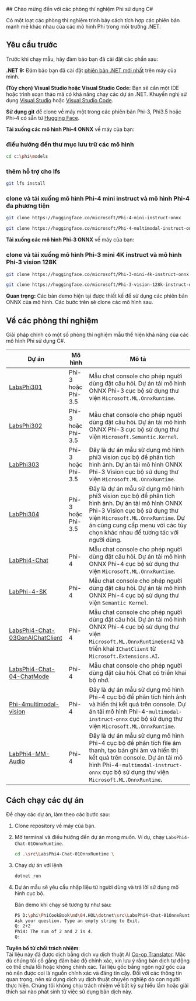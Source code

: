 <!--
CO_OP_TRANSLATOR_METADATA:
{
  "original_hash": "903c509a6d0d1ecce00b849d7f753bdd",
  "translation_date": "2025-07-17T10:39:15+00:00",
  "source_file": "md/04.HOL/dotnet/readme.md",
  "language_code": "vi"
}
-->
﻿## Chào mừng đến với các phòng thí nghiệm Phi sử dụng C#

Có một loạt các phòng thí nghiệm trình bày cách tích hợp các phiên bản mạnh mẽ khác nhau của các mô hình Phi trong môi trường .NET.

## Yêu cầu trước

Trước khi chạy mẫu, hãy đảm bảo bạn đã cài đặt các phần sau:

**.NET 9:** Đảm bảo bạn đã cài đặt [phiên bản .NET mới nhất](https://dotnet.microsoft.com/download/dotnet?WT.mc_id=aiml-137032-kinfeylo) trên máy của mình.

**(Tùy chọn) Visual Studio hoặc Visual Studio Code:** Bạn sẽ cần một IDE hoặc trình soạn thảo mã có khả năng chạy các dự án .NET. Khuyến nghị sử dụng [Visual Studio](https://visualstudio.microsoft.com?WT.mc_id=aiml-137032-kinfeylo) hoặc [Visual Studio Code](https://code.visualstudio.com?WT.mc_id=aiml-137032-kinfeylo).

**Sử dụng git** để clone về máy một trong các phiên bản Phi-3, Phi3.5 hoặc Phi-4 có sẵn từ [Hugging Face](https://huggingface.co/collections/lokinfey/phi-4-family-679c6f234061a1ab60f5547c).

**Tải xuống các mô hình Phi-4 ONNX** về máy của bạn:

### điều hướng đến thư mục lưu trữ các mô hình

```bash
cd c:\phi\models
```

### thêm hỗ trợ cho lfs

```bash
git lfs install 
```

### clone và tải xuống mô hình Phi-4 mini instruct và mô hình Phi-4 đa phương tiện

```bash
git clone https://huggingface.co/microsoft/Phi-4-mini-instruct-onnx

git clone https://huggingface.co/microsoft/Phi-4-multimodal-instruct-onnx
```

**Tải xuống các mô hình Phi-3 ONNX** về máy của bạn:

### clone và tải xuống mô hình Phi-3 mini 4K instruct và mô hình Phi-3 vision 128K

```bash
git clone https://huggingface.co/microsoft/Phi-3-mini-4k-instruct-onnx

git clone https://huggingface.co/microsoft/Phi-3-vision-128k-instruct-onnx-cpu
```

**Quan trọng:** Các bản demo hiện tại được thiết kế để sử dụng các phiên bản ONNX của mô hình. Các bước trên sẽ clone các mô hình sau.

## Về các phòng thí nghiệm

Giải pháp chính có một số phòng thí nghiệm mẫu thể hiện khả năng của các mô hình Phi sử dụng C#.

| Dự án | Mô hình | Mô tả |
| ------------ | -----------| ----------- |
| [LabsPhi301](../../../../../md/04.HOL/dotnet/src/LabsPhi301) | Phi-3 hoặc Phi-3.5 | Mẫu chat console cho phép người dùng đặt câu hỏi. Dự án tải mô hình ONNX Phi-3 cục bộ sử dụng thư viện `Microsoft.ML.OnnxRuntime`. |
| [LabsPhi302](../../../../../md/04.HOL/dotnet/src/LabsPhi302) | Phi-3 hoặc Phi-3.5 | Mẫu chat console cho phép người dùng đặt câu hỏi. Dự án tải mô hình ONNX Phi-3 cục bộ sử dụng thư viện `Microsoft.Semantic.Kernel`. |
| [LabPhi303](../../../../../md/04.HOL/dotnet/src/LabsPhi303) | Phi-3 hoặc Phi-3.5 | Đây là dự án mẫu sử dụng mô hình phi3 vision cục bộ để phân tích hình ảnh. Dự án tải mô hình ONNX Phi-3 Vision cục bộ sử dụng thư viện `Microsoft.ML.OnnxRuntime`. |
| [LabPhi304](../../../../../md/04.HOL/dotnet/src/LabsPhi304) | Phi-3 hoặc Phi-3.5 | Đây là dự án mẫu sử dụng mô hình phi3 vision cục bộ để phân tích hình ảnh. Dự án tải mô hình ONNX Phi-3 Vision cục bộ sử dụng thư viện `Microsoft.ML.OnnxRuntime`. Dự án cũng cung cấp menu với các tùy chọn khác nhau để tương tác với người dùng. | 
| [LabPhi4-Chat](../../../../../md/04.HOL/dotnet/src/LabsPhi4-Chat-01OnnxRuntime) | Phi-4 | Mẫu chat console cho phép người dùng đặt câu hỏi. Dự án tải mô hình ONNX Phi-4 cục bộ sử dụng thư viện `Microsoft.ML.OnnxRuntime`. |
| [LabPhi-4-SK](../../../../../md/04.HOL/dotnet/src/LabsPhi4-Chat-02SK) | Phi-4 | Mẫu chat console cho phép người dùng đặt câu hỏi. Dự án tải mô hình ONNX Phi-4 cục bộ sử dụng thư viện `Semantic Kernel`. |
| [LabsPhi4-Chat-03GenAIChatClient](../../../../../md/04.HOL/dotnet/src/LabsPhi4-Chat-03GenAIChatClient) | Phi-4 | Mẫu chat console cho phép người dùng đặt câu hỏi. Dự án tải mô hình ONNX Phi-4 cục bộ sử dụng thư viện `Microsoft.ML.OnnxRuntimeGenAI` và triển khai `IChatClient` từ `Microsoft.Extensions.AI`. |
| [LabsPhi4-Chat-04-ChatMode](../../../../../md/04.HOL/dotnet/src/LabsPhi4-Chat-04-ChatMode) | Phi-4 | Mẫu chat console cho phép người dùng đặt câu hỏi. Chat có triển khai bộ nhớ. |
| [Phi-4multimodal-vision](../../../../../md/04.HOL/dotnet/src/LabsPhi4-MultiModal-01Images) | Phi-4 | Đây là dự án mẫu sử dụng mô hình Phi-4 cục bộ để phân tích hình ảnh và hiển thị kết quả trên console. Dự án tải mô hình Phi-4-`multimodal-instruct-onnx` cục bộ sử dụng thư viện `Microsoft.ML.OnnxRuntime`. |
| [LabPhi4-MM-Audio](../../../../../md/04.HOL/dotnet/src/LabsPhi4-MultiModal-02Audio) | Phi-4 | Đây là dự án mẫu sử dụng mô hình Phi-4 cục bộ để phân tích file âm thanh, tạo bản ghi âm và hiển thị kết quả trên console. Dự án tải mô hình Phi-4-`multimodal-instruct-onnx` cục bộ sử dụng thư viện `Microsoft.ML.OnnxRuntime`. |

## Cách chạy các dự án

Để chạy các dự án, làm theo các bước sau:

1. Clone repository về máy của bạn.

1. Mở terminal và điều hướng đến dự án mong muốn. Ví dụ, chạy `LabsPhi4-Chat-01OnnxRuntime`.

    ```bash
    cd .\src\LabsPhi4-Chat-01OnnxRuntime \
    ```

1. Chạy dự án với lệnh

    ```bash
    dotnet run
    ```

1. Dự án mẫu sẽ yêu cầu nhập liệu từ người dùng và trả lời sử dụng mô hình cục bộ.

   Bản demo khi chạy sẽ tương tự như sau:

   ```bash
   PS D:\phi\PhiCookBook\md\04.HOL\dotnet\src\LabsPhi4-Chat-01OnnxRuntime> dotnet run
   Ask your question. Type an empty string to Exit.
   Q: 2+2
   Phi4: The sum of 2 and 2 is 4.
   Q:
   ```

**Tuyên bố từ chối trách nhiệm**:  
Tài liệu này đã được dịch bằng dịch vụ dịch thuật AI [Co-op Translator](https://github.com/Azure/co-op-translator). Mặc dù chúng tôi cố gắng đảm bảo độ chính xác, xin lưu ý rằng bản dịch tự động có thể chứa lỗi hoặc không chính xác. Tài liệu gốc bằng ngôn ngữ gốc của nó nên được coi là nguồn chính xác và đáng tin cậy. Đối với các thông tin quan trọng, nên sử dụng dịch vụ dịch thuật chuyên nghiệp do con người thực hiện. Chúng tôi không chịu trách nhiệm về bất kỳ sự hiểu lầm hoặc giải thích sai nào phát sinh từ việc sử dụng bản dịch này.